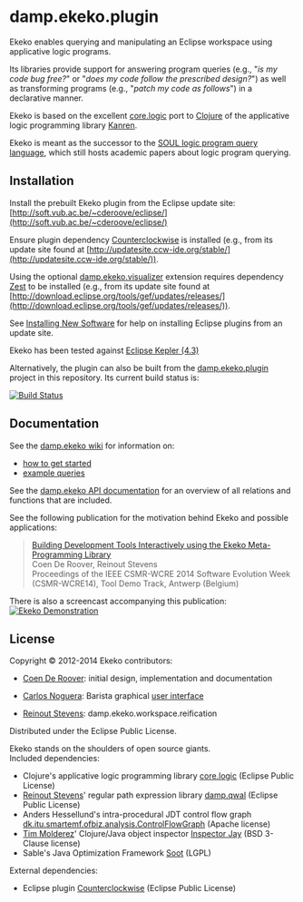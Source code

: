 # damp.ekeko.plugin

Ekeko enables querying and manipulating an Eclipse workspace using applicative logic programs.

Its libraries provide support for answering program queries (e.g., "*is my code bug free?*" or "*does my code follow the prescribed design?*") as well as transforming programs (e.g., "*patch my code as follows*") in a declarative manner.

Ekeko is based on the excellent [core.logic](https://github.com/clojure/core.logic) port to [Clojure](http://clojure.org/) of the applicative logic programming library [Kanren](http://kanren.sourceforge.net/).

Ekeko is meant as the successor to the [SOUL logic program query language](http://soft.vub.ac.be/SOUL/), which still hosts academic papers about logic program querying.


## Installation
Install the prebuilt Ekeko plugin from the Eclipse update site: 
[http://soft.vub.ac.be/~cderoove/eclipse/](http://soft.vub.ac.be/~cderoove/eclipse/) 

Ensure plugin dependency [Counterclockwise](http://code.google.com/p/counterclockwise/) is installed (e.g., from its update site found at [http://updatesite.ccw-ide.org/stable/](http://updatesite.ccw-ide.org/stable/)).

Using the optional [damp.ekeko.visualizer](https://github.com/cderoove/damp.ekeko/tree/master/damp.ekeko.visualizer.plugin) extension requires dependency [Zest](http://www.eclipse.org/gef/zest/) to be installed (e.g., from its update site found at [http://download.eclipse.org/tools/gef/updates/releases/](http://download.eclipse.org/tools/gef/updates/releases/)).

See [Installing New Software](http://help.eclipse.org/juno/topic/org.eclipse.platform.doc.user/tasks/tasks-124.htm) for help on installing Eclipse plugins from an update site. 

Ekeko has been tested against [Eclipse Kepler (4.3)](http://www.eclipse.org)

Alternatively, the plugin can also be built from the [damp.ekeko.plugin](https://github.com/cderoove/damp.ekeko/tree/master/damp.ekeko.plugin) project in this repository. Its current build status is:

[![Build Status](https://travis-ci.org/cderoove/damp.ekeko.svg?branch=master)](https://travis-ci.org/cderoove/damp.ekeko)

## Documentation

See the [damp.ekeko wiki](https://github.com/cderoove/damp.ekeko/wiki) for information on:  

* [how to get started](https://github.com/cderoove/damp.ekeko/wiki/Getting-Started-with-Ekeko)
* [example queries](https://github.com/cderoove/damp.ekeko/wiki/Example-Ekeko-Queries)

See the [damp.ekeko API documentation](http://cderoove.github.com/damp.ekeko/) for an overview of all relations and functions that are included.

See the following publication for the motivation behind Ekeko and possible applications: 
> [Building Development Tools Interactively using the Ekeko Meta-Programming Library](http://soft.vub.ac.be/Publications/2013/vub-soft-tr-13-22.pdf)<br/> 
> Coen De Roover, Reinout Stevens<br/>
> Proceedings of the IEEE CSMR-WCRE 2014 Software Evolution Week (CSMR-WCRE14), Tool Demo Track, Antwerp (Belgium)

There is also a screencast accompanying this publication:
[![Ekeko Demonstration](http://img.youtube.com/vi/cPehkX5MvFg/0.jpg)](https://www.youtube.com/watch?v=cPehkX5MvFg)


## License  

Copyright © 2012-2014 Ekeko contributors: 

* [Coen De Roover](http://soft.vub.ac.be/~cderoove/): initial design, implementation and documentation
 
* [Carlos Noguera](http://soft.vub.ac.be/soft/members/carlosnoguera): Barista graphical [user interface](http://soft.vub.ac.be/SOUL/home/querying-from-eclipse/running-and-inspecting-a-query/)

* [Reinout Stevens](http://soft.vub.ac.be/soft/members/reinoutstevens): damp.ekeko.workspace.reification 

Distributed under the Eclipse Public License.

Ekeko stands on the shoulders of open source giants.    
Included dependencies:

* Clojure's applicative logic programming library [core.logic](https://github.com/clojure/core.logic/) (Eclipse Public License)
* [Reinout Stevens](http://soft.vub.ac.be/soft/members/reinoutstevens)' regular path expression library [damp.qwal](https://github.com/ReinoutStevens/damp.qwal 
) (Eclipse Public License)
* Anders Hessellund's intra-procedural JDT control flow graph [dk.itu.smartemf.ofbiz.analysis.ControlFlowGraph](http://www.itu.dk/people/hessellund/smartemf/index.php
) (Apache license)
* [Tim Molderez](http://ansymo.ua.ac.be/people/tim-molderez)' Clojure/Java object inspector [Inspector Jay](https://github.com/timmolderez/inspector-jay) (BSD 3-Clause license) 
* Sable's Java Optimization Framework [Soot](http://www.sable.mcgill.ca/soot/
) (LGPL)

External dependencies:

* Eclipse plugin [Counterclockwise](http://code.google.com/p/counterclockwise/
) (Eclipse Public License) 

